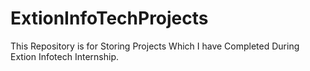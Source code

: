 # ExtionInfoTechProjects
This Repository is for Storing Projects Which I have Completed During Extion Infotech Internship.

